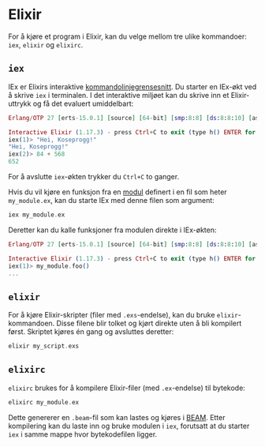 # Elixir

For å kjøre et program i Elixir, kan du velge mellom tre ulike kommandoer: `iex`, `elixir` og `elixirc`.

## `iex`

IEx er Elixirs interaktive [kommandolinjegrensesnitt](https://hexdocs.pm/iex/1.17.3/IEx.html). Du starter en IEx-økt ved å skrive `iex` i terminalen. I det interaktive miljøet kan du skrive inn et Elixir-uttrykk og få det evaluert umiddelbart:

```elixir
Erlang/OTP 27 [erts-15.0.1] [source] [64-bit] [smp:8:8] [ds:8:8:10] [async-threads:1] [jit]

Interactive Elixir (1.17.3) - press Ctrl+C to exit (type h() ENTER for help)
iex(1)> "Hei, Koseprogg!"
"Hei, Koseprogg!"
iex(2)> 84 + 568
652
```

For å avslutte `iex`-økten trykker du `Ctrl+C` to ganger. 

Hvis du vil kjøre en funksjon fra en [modul](https://hexdocs.pm/elixir/1.17.3/modules-and-functions.html) definert i en fil som heter `my_module.ex`, kan du starte IEx med denne filen som argument:

```elixir
iex my_module.ex
```

Deretter kan du kalle funksjoner fra modulen direkte i IEx-økten:

```elixir
Erlang/OTP 27 [erts-15.0.1] [source] [64-bit] [smp:8:8] [ds:8:8:10] [async-threads:1] [jit]

Interactive Elixir (1.17.3) - press Ctrl+C to exit (type h() ENTER for help)
iex(1)> my_module.foo()
...
```

## `elixir`

For å kjøre Elixir-skripter (filer med `.exs`-endelse), kan du bruke `elixir`-kommandoen. Disse filene blir tolket og kjørt direkte uten å bli kompilert først. Skriptet kjøres én gang og avsluttes deretter:

```elixir
elixir my_script.exs
```

## `elixirc`

`elixirc` brukes for å kompilere Elixir-filer (med `.ex`-endelse) til bytekode:

```elixir
elixirc my_module.ex
```

Dette genererer en `.beam`-fil som kan lastes og kjøres i [BEAM](https://en.wikipedia.org/wiki/BEAM_(Erlang_virtual_machine)). Etter kompilering kan du laste inn og bruke modulen i `iex`, forutsatt at du starter `iex` i samme mappe hvor bytekodefilen ligger.